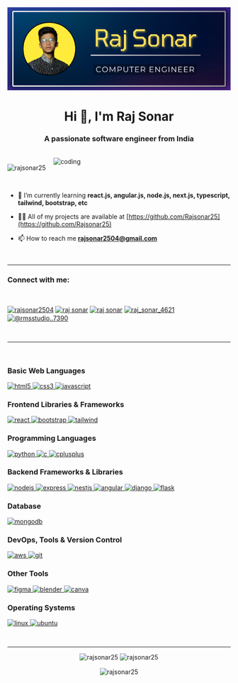 <div align="center">
  <img src="https://github.com/Rajsonar25/Rajsonar25/blob/main/Raj%20Sonar.png" alt="logo">
</div>

<h1 align="center">Hi 👋, I'm Raj Sonar</h1>
<h3 align="center">A passionate software engineer from India</h3>
<br/>
<img align="right" alt="coding" width="400" src="https://user-images.githubusercontent.com/55389276/140866485-8fb1c876-9a8f-4d6a-98dc-08c4981eaf70.gif">

<p align="left"> <img src="https://komarev.com/ghpvc/?username=rajsonar25&label=Profile%20views&color=0e75b6&style=flat" alt="rajsonar25" /> </p>
<br/>

- 🌱 I’m currently learning **react.js, angular.js, node.js, next.js, typescript, tailwind, bootstrap, etc**

- 👨‍💻 All of my projects are available at [https://github.com/Rajsonar25](https://github.com/Rajsonar25)
- 📫 How to reach me **rajsonar2504@gmail.com**
 <br/>
<hr/>
<h3 align="left">Connect with me:</h3>
<br/>
<p align="left">
<a href="https://twitter.com/rajsonar2504" target="blank"><img align="center" src="https://raw.githubusercontent.com/rahuldkjain/github-profile-readme-generator/master/src/images/icons/Social/twitter.svg" alt="rajsonar2504" height="30" width="40" /></a>
<a href="https://www.linkedin.com/in/raj-sonar-9a6628291/" target="blank"><img align="center" src="https://raw.githubusercontent.com/rahuldkjain/github-profile-readme-generator/master/src/images/icons/Social/linked-in-alt.svg" alt="raj sonar" height="30" width="40" /></a>
<a href="https://fb.com/raj sonar" target="blank"><img align="center" src="https://raw.githubusercontent.com/rahuldkjain/github-profile-readme-generator/master/src/images/icons/Social/facebook.svg" alt="raj sonar" height="30" width="40" /></a>
<a href="https://instagram.com/raj_sonar_4621" target="blank"><img align="center" src="https://raw.githubusercontent.com/rahuldkjain/github-profile-readme-generator/master/src/images/icons/Social/instagram.svg" alt="raj_sonar_4621" height="30" width="40" /></a>
<a href="https://www.youtube.com/c/@rmsstudio..7390" target="blank"><img align="center" src="https://raw.githubusercontent.com/rahuldkjain/github-profile-readme-generator/master/src/images/icons/Social/youtube.svg" alt="@rmsstudio..7390" height="30" width="40" /></a>
</p>
<br/>
<hr/>
<br/>
<p align="left" > 

  <!-- Basic Web Languages -->
  <h3>Basic Web Languages</h3>
  <a href="https://www.w3.org/html/" target="_blank" rel="noreferrer"> 
    <img src="https://camo.githubusercontent.com/d4d9d935f85b68223a3514c6a889ea3ed6a77afb5f560c05baa1a1b168077830/68747470733a2f2f696d672e736869656c64732e696f2f62616467652f68746d6c352d2532334533344632362e7376673f7374796c653d666f722d7468652d6261646765266c6f676f3d68746d6c35266c6f676f436f6c6f723d7768697465" alt="html5" height="30"/> 
  </a> 
  <a href="https://www.w3schools.com/css/" target="_blank" rel="noreferrer"> 
    <img src="https://camo.githubusercontent.com/930c71eac967cc5cec61c0aa08ba3719f9cb68e28cdffa63b28b0a31be1663b4/68747470733a2f2f696d672e736869656c64732e696f2f62616467652f637373332d2532333135373242362e7376673f7374796c653d666f722d7468652d6261646765266c6f676f3d63737333266c6f676f436f6c6f723d7768697465" alt="css3" height="30"/> 
  </a> 
  <a href="https://developer.mozilla.org/en-US/docs/Web/JavaScript" target="_blank" rel="noreferrer"> 
    <img src="https://camo.githubusercontent.com/29d02b3669d6450d67e043cf5909e740dcb94c1e2306d88ac48b15b4ec55dc65/68747470733a2f2f696d672e736869656c64732e696f2f62616467652f6a6176617363726970742d2532333332333333302e7376673f7374796c653d666f722d7468652d6261646765266c6f676f3d6a617661736372697074266c6f676f436f6c6f723d253233463744463145" alt="javascript"  height="30"/> 
  </a> 
  
  <!-- Frontend Libraries & Frameworks -->
  <h3>Frontend Libraries & Frameworks</h3>
  <a href="https://reactjs.org/" target="_blank" rel="noreferrer"> 
    <img src="https://camo.githubusercontent.com/f93e05694a6f01f2f6a37713a454a942442a5ff2b33083891096a6f7e57842f8/68747470733a2f2f696d672e736869656c64732e696f2f62616467652f72656163742d2532333230323332612e7376673f7374796c653d666f722d7468652d6261646765266c6f676f3d7265616374266c6f676f436f6c6f723d253233363144414642" alt="react" height="30"/> 
  </a> 
  <a href="https://getbootstrap.com" target="_blank" rel="noreferrer"> 
    <img src="https://img.shields.io/badge/Bootstrap-563D7C?style=for-the-badge&logo=bootstrap&logoColor=white" alt="bootstrap" height="30"/> 
  </a> 
  <a href="https://tailwindcss.com/" target="_blank" rel="noreferrer"> 
    <img src="https://img.shields.io/badge/Tailwind_CSS-38B2AC?style=for-the-badge&logo=tailwind-css&logoColor=white" alt="tailwind" height="30"/> 
  </a>
  
  <!-- Programming Languages -->
  <h3>Programming Languages</h3>
  <a href="https://www.python.org" target="_blank" rel="noreferrer"> 
    <img src="https://img.shields.io/badge/Python-FFD43B?style=for-the-badge&logo=python&logoColor=blue" alt="python"  height="30"/> 
  </a> 
  <a href="https://www.cprogramming.com/" target="_blank" rel="noreferrer"> 
    <img src="https://img.shields.io/badge/C-00599C?style=for-the-badge&logo=c&logoColor=white" alt="c"  height="30"/> 
  </a> 
  <a href="https://www.w3schools.com/cpp/" target="_blank" rel="noreferrer"> 
    <img src="https://img.shields.io/badge/C%2B%2B-00599C?style=for-the-badge&logo=c%2B%2B&logoColor=white" alt="cplusplus" height="30"/> 
  </a> 
  
  <!-- Backend Frameworks & Libraries -->
  <h3>Backend Frameworks & Libraries</h3>
  <a href="https://nodejs.org" target="_blank" rel="noreferrer"> 
    <img src="https://img.shields.io/badge/Node%20js-339933?style=for-the-badge&logo=nodedotjs&logoColor=white" alt="nodejs"  height="30"/> 
  </a> 
  <a href="https://expressjs.com" target="_blank" rel="noreferrer"> 
    <img src="https://img.shields.io/badge/Express%20js-000000?style=for-the-badge&logo=express&logoColor=white" alt="express"  height="30"/> 
  </a> 
  <a href="https://nestjs.com/" target="_blank" rel="noreferrer"> 
    <img src="https://img.shields.io/badge/next%20js-000000?style=for-the-badge&logo=nextdotjs&logoColor=white" alt="nestjs"  height="30"/> 
  </a> 
  <a href="https://angular.io" target="_blank" rel="noreferrer"> 
    <img src="https://img.shields.io/badge/AngularJS-E23237?style=for-the-badge&logo=angularjs&logoColor=white" alt="angular" height="30"/> 
  </a> 
  <a href="https://www.djangoproject.com/" target="_blank" rel="noreferrer"> 
    <img src="https://img.shields.io/badge/Django-092E20?style=for-the-badge&logo=django&logoColor=green" alt="django"  height="30"/> 
  </a> 
  <a href="https://flask.palletsprojects.com/" target="_blank" rel="noreferrer"> 
    <img src="https://img.shields.io/badge/Flask-000000?style=for-the-badge&logo=flask&logoColor=white" alt="flask" height="30"/> 
  </a> 
  
  <!-- Database -->
  <h3>Database</h3>
  <a href="https://www.mongodb.com/" target="_blank" rel="noreferrer"> 
    <img src="https://img.shields.io/badge/MongoDB-4EA94B?style=for-the-badge&logo=mongodb&logoColor=white" alt="mongodb" height="30"/> 
  </a> 
  
  <!-- DevOps, Tools & Version Control -->
  <h3>DevOps, Tools & Version Control</h3>
  <a href="https://aws.amazon.com" target="_blank" rel="noreferrer"> 
    <img src="https://img.shields.io/badge/Amazon_AWS-FF9900?style=for-the-badge&logo=amazonaws&logoColor=white" alt="aws" height="30"/> 
  </a> 
  <a href="https://git-scm.com/" target="_blank" rel="noreferrer"> 
    <img src="https://img.shields.io/badge/GIT-E44C30?style=for-the-badge&logo=git&logoColor=white" alt="git" height="30"/> 
  </a> 
  
  <!-- Other Tools -->
  <h3>Other Tools</h3>
  <a href="https://www.figma.com/" target="_blank" rel="noreferrer"> 
    <img src="https://img.shields.io/badge/Figma-F24E1E?style=for-the-badge&logo=figma&logoColor=white" alt="figma"  height="30"/> 
  </a> 
  
  
  <a href="https://www.blender.org/" target="_blank" rel="noreferrer"> 
    <img src="https://img.shields.io/badge/blender-%23F5792A.svg?style=for-the-badge&logo=blender&logoColor=white" alt="blender"  height="30"/> 
  </a> 
  <a href="https://www.canva.com/" target="_blank" rel="noreferrer"> 
    <img src="https://img.shields.io/badge/Canva-%2300C4CC.svg?&style=for-the-badge&logo=Canva&logoColor=white" alt="canva" height="30"/> 
  </a> 

<h3>Operating Systems</h3>
<a href="https://www.linux.org/" target="_blank" rel="noreferrer"> 
    <img src="https://img.shields.io/badge/Linux-FCC624?style=for-the-badge&logo=linux&logoColor=black" alt="linux"  height="30"/> 
  </a> 
  <a href="https://ubuntu.com/download/desktop/thank-you?version=24.04.1&architecture=amd64&lts=true" target="_blank" rel="noreferrer"> 
    <img src="https://img.shields.io/badge/Ubuntu-E95420?style=for-the-badge&logo=ubuntu&logoColor=white" alt="ubuntu"  height="30"/> 
  </a> 

</p>


<br/>
<hr/>
<p align="center">
  <img src="https://github-readme-stats.vercel.app/api/top-langs?username=rajsonar25&show_icons=true&locale=en&layout=compact" alt="rajsonar25" />
   <img src="https://github-readme-streak-stats.herokuapp.com/?user=rajsonar25&" alt="rajsonar25" />
</p>

<p align="center">
 
  <img align="center" src="https://github-readme-stats.vercel.app/api?username=rajsonar25&show_icons=true&locale=en" alt="rajsonar25" />
  
</p>
